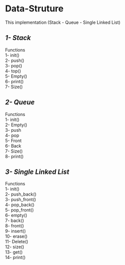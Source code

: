 # Data-Struture
This implementation (Stack - Queue - Single Linked List)

## ***1- Stack***
Functions   <br>
1- init()   <br>
2- push()   <br>
3- pop()    <br>
4- top()    <br>
5- Empty()  <br>
6- print()  <br>
7- Size()   <br>

## ***2- Queue***
Functions   <br>
1- init()   <br>
2- Empty()  <br>
3- push     <br>
4- pop      <br>
5- Front    <br>
6- Back     <br>
7- Size()   <br>
8- print()  <br>

## ***3- Single Linked List***
Functions        <br>
1- init()        <br>
2- push_back()   <br>
3- push_front()  <br>
4- pop_back()    <br>
5- pop_front()   <br>
6- empty()       <br>
7- back()        <br>
8- front()       <br>
9- insert()      <br>
10- erase()      <br>
11- Delete()     <br>
12- size()       <br>
13- get()        <br>
14- print()      <br>




